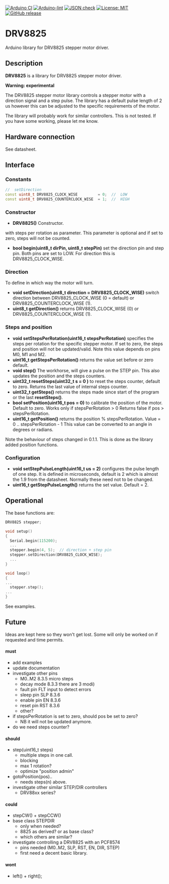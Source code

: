 
[![Arduino CI](https://github.com/RobTillaart/DRV8825/workflows/Arduino%20CI/badge.svg)](https://github.com/marketplace/actions/arduino_ci)
[![Arduino-lint](https://github.com/RobTillaart/DRV8825/actions/workflows/arduino-lint.yml/badge.svg)](https://github.com/RobTillaart/DRV8825/actions/workflows/arduino-lint.yml)
[![JSON check](https://github.com/RobTillaart/DRV8825/actions/workflows/jsoncheck.yml/badge.svg)](https://github.com/RobTillaart/DRV8825/actions/workflows/jsoncheck.yml)
[![License: MIT](https://img.shields.io/badge/license-MIT-green.svg)](https://github.com/RobTillaart/DRV8825/blob/master/LICENSE)
[![GitHub release](https://img.shields.io/github/release/RobTillaart/DRV8825.svg?maxAge=3600)](https://github.com/RobTillaart/DRV8825/releases)


# DRV8825

Arduino library for DRV8825 stepper motor driver.


## Description

**DRV8825** is a library for DRV8825 stepper motor driver.

**Warning: experimental**

The DRV8825 stepper motor library controls a stepper motor with
a direction signal and a step pulse.
The library has a default pulse length of 2 us however this can be adjusted to the specific requirements of the motor.

The library will probably work for similar controllers.
This is not tested. If you have some working, please let me know.


## Hardware connection

See datasheet.


## Interface


### Constants

```cpp
//  setDirection
const uint8_t DRV8825_CLOCK_WISE         = 0;  //  LOW
const uint8_t DRV8825_COUNTERCLOCK_WISE  = 1;  //  HIGH
```

### Constructor

- **DRV8825()** Constructor.

 with steps per rotation as parameter.
This parameter is optional and if set to zero, steps will not be counted.
- **bool begin(uint8_t dirPin, uint8_t stepPin)** set the direction pin and step pin.
Both pins are set to LOW. For direction this is DRV8825_CLOCK_WISE.


### Direction

To define in which way the motor will turn.

- **void setDirection(uint8_t direction = DRV8825_CLOCK_WISE)**
switch direction between DRV8825_CLOCK_WISE (0 = default) or
DRV8825_COUNTERCLOCK_WISE (1).
- **uint8_t getDirection()** returns DRV8825_CLOCK_WISE (0) or
DRV8825_COUNTERCLOCK_WISE (1).


### Steps and position

- **void setStepsPerRotation(uint16_t stepsPerRotation)** specifies the steps per rotation for the specific stepper motor.
If set to zero, the steps and position will not be updated/valid.
Note this value depends on pins M0, M1 and M2.
- **uint16_t getStepsPerRotation()** returns the value set before
or zero default.
- **void step()** The workhorse, will give a pulse on the STEP pin.
This also updates the position and the steps counters.
- **uint32_t resetSteps(uint32_t s = 0 )** to reset the steps counter,
default to zero. 
Returns the last value of internal steps counter.
- **uint32_t getSteps()** returns the steps made since start of the program or the last **resetSteps()**.
- **bool setPosition(uint16_t pos = 0)** to calibrate the position of the motor. Default to zero.
Works only if stepsPerRotation > 0
Returns false if pos > stepsPerRotation.
- **uint16_t getPosition()** returns the position % stepsPerRotation.
Value = 0 .. stepsPerRotation - 1
This value can be converted to an angle in degrees or radians.

Note the behaviour of steps changed in 0.1.1.
This is done as the library added position functions.


### Configuration

- **void setStepPulseLength(uint16_t us = 2)** configures the pulse length of one step.
It is defined in microseconds, default is 2 which is almost the 1.9 from the datasheet. 
Normally these need not to be changed.
- **uint16_t getStepPulseLength()** returns the set value.
Default = 2.


## Operational

The base functions are:

```cpp
DRV8825 stepper;

void setup()
{
  Serial.begin(115200);
  ...
  stepper.begin(4, 5);  // direction + step pin
  stepper.setDirection(DRV8825_CLOCK_WISE);
  ...
}

void loop()
{
...
  stepper.step();
...
}
```

See examples.


## Future

Ideas are kept here so they won't get lost.
Some will only be worked on if requested and time permits.

#### must

- add examples
- update documentation
- investigate other pins
  - M0..M2              8.3.5 micro steps
  - decay mode          8.3.3 there are 3 modi)
  - fault pin     FLT   input to detect errors
  - sleep pin     SLP   8.3.6
  - enable pin    EN    8.3.6
  - reset pin     RST   8.3.6
  - other?
- if stepsPerRotation is set to zero, should pos be set to zero?
  - NB it will not be updated anymore.
- do we need steps counter?

#### should

- step(uint16_t steps)
  - multiple steps in one call.
  - blocking
  - max 1 rotation?
  - optimize "position admin"
- gotoPosition(pos)..
  - needs steps(n) above.
- investigate other similar STEP/DIR controllers
  - DRV88xx series?

#### could

- stepCW() + stepCCW()
- base class STEPDIR
  - only when needed?
  - 8825 as derived? or as base class?
  - which others are similar?
- investigate controlling a DRV8825 with an PCF8574
  - pins needed (M0..M2, SLP, RST, EN, DIR, STEP)
  - first need a decent basic library.

#### wont

- left() + right();

